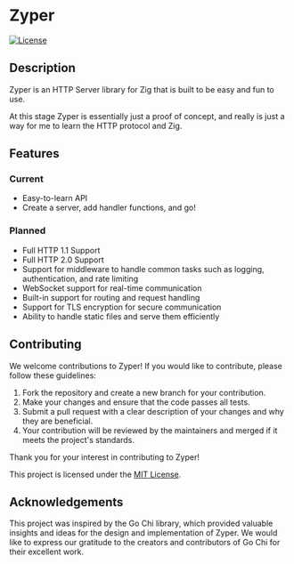 # Zyper

[![License](https://img.shields.io/badge/license-MIT-blue.svg)](LICENSE)

## Description

Zyper is an HTTP Server library for Zig that is built to be easy and fun to use.

At this stage Zyper is essentially just a proof of concept, and really is just a way for me to learn
the HTTP protocol and Zig. 

## Features

### Current
- Easy-to-learn API
- Create a server, add handler functions, and go!

### Planned
- Full HTTP 1.1 Support
- Full HTTP 2.0 Support
- Support for middleware to handle common tasks such as logging, authentication, and rate limiting
- WebSocket support for real-time communication
- Built-in support for routing and request handling
- Support for TLS encryption for secure communication
- Ability to handle static files and serve them efficiently

## Contributing

We welcome contributions to Zyper! If you would like to contribute, please follow these guidelines:

1. Fork the repository and create a new branch for your contribution.
2. Make your changes and ensure that the code passes all tests.
3. Submit a pull request with a clear description of your changes and why they are beneficial.
4. Your contribution will be reviewed by the maintainers and merged if it meets the project's standards.

Thank you for your interest in contributing to Zyper!

This project is licensed under the [MIT License](LICENSE).

## Acknowledgements

This project was inspired by the Go Chi library, which provided valuable insights and ideas for the design and implementation of Zyper. We would like to express our gratitude to the creators and contributors of Go Chi for their excellent work.
